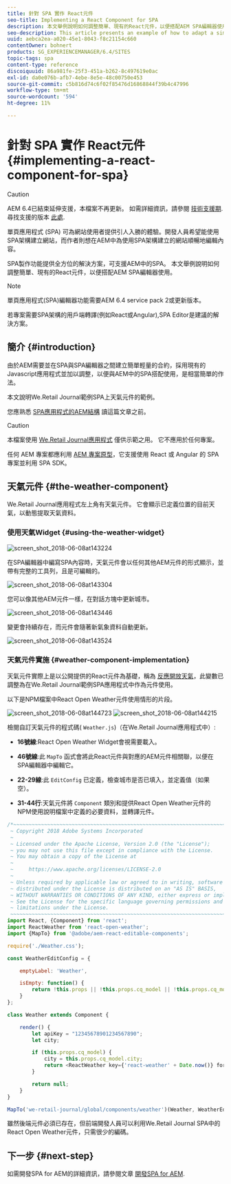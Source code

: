 ```yaml
---
title: 針對 SPA 實作 React元件
seo-title: Implementing a React Component for SPA
description: 本文舉例說明如何調整簡單、現有的React元件，以便搭配AEM SPA編輯器使用。
seo-description: This article presents an example of how to adapt a simple, existing React component to work with the AEM SPA Editor.
uuid: aebca2ea-a020-45e1-8043-f8c21154c660
contentOwner: bohnert
products: SG_EXPERIENCEMANAGER/6.4/SITES
topic-tags: spa
content-type: reference
discoiquuid: 86a981fe-25f3-451a-b262-8c497619e0ac
exl-id: da0e076b-afb7-4ebe-8e5e-48c00750e453
source-git-commit: c5b816d74c6f02f85476d16868844f39b4c47996
workflow-type: tm+mt
source-wordcount: '594'
ht-degree: 11%

---
```


# 針對 SPA 實作 React元件{#implementing-a-react-component-for-spa}

>[!CAUTION]
>
>AEM 6.4已結束延伸支援，本檔案不再更新。 如需詳細資訊，請參閱 [技術支援期](https://helpx.adobe.com//tw/support/programs/eol-matrix.html). 尋找支援的版本 [此處](https://experienceleague.adobe.com/docs/).

單頁應用程式 (SPA) 可為網站使用者提供引人入勝的體驗。開發人員希望能使用SPA架構建立網站，而作者則想在AEM中為使用SPA架構建立的網站順暢地編輯內容。

SPA製作功能提供全方位的解決方案，可支援AEM中的SPA。 本文舉例說明如何調整簡單、現有的React元件，以便搭配AEM SPA編輯器使用。

>[!NOTE]
>單頁應用程式(SPA)編輯器功能需要AEM 6.4 service pack 2或更新版本。
>
>若專案需要SPA架構的用戶端轉譯(例如React或Angular),SPA Editor是建議的解決方案。

## 簡介 {#introduction}

由於AEM需要並在SPA與SPA編輯器之間建立簡單輕量的合約，採用現有的Javascript應用程式並加以調整，以便與AEM中的SPA搭配使用，是相當簡單的作法。

本文說明We.Retail Journal範例SPA上天氣元件的範例。

您應熟悉 [SPA應用程式的AEM結構](/help/sites-developing/spa-getting-started-react.md) 讀這篇文章之前。

>[!CAUTION]
>本檔案使用 [We.Retail Journal應用程式](https://github.com/Adobe-Marketing-Cloud/aem-sample-we-retail-journal) 僅供示範之用。 它不應用於任何專案。
>
>任何 AEM 專案都應利用 [AEM 專案原型](https://experienceleague.adobe.com/docs/experience-manager-core-components/using/developing/archetype/overview.html?lang=zh-Hant)，它支援使用 React 或 Angular 的 SPA 專案並利用 SPA SDK。

## 天氣元件 {#the-weather-component}

We.Retail Journal應用程式左上角有天氣元件。 它會顯示已定義位置的目前天氣，以動態提取天氣資料。

### 使用天氣Widget {#using-the-weather-widget}

![screen_shot_2018-06-08at143224](assets/screen_shot_2018-06-08at143224.png)

在SPA編輯器中編寫SPA內容時，天氣元件會以任何其他AEM元件的形式顯示，並帶有完整的工具列，且是可編輯的。

![screen_shot_2018-06-08at143304](assets/screen_shot_2018-06-08at143304.png)

您可以像其他AEM元件一樣，在對話方塊中更新城市。

![screen_shot_2018-06-08at143446](assets/screen_shot_2018-06-08at143446.png)

變更會持續存在，而元件會隨著新氣象資料自動更新。

![screen_shot_2018-06-08at143524](assets/screen_shot_2018-06-08at143524.png)

### 天氣元件實施 {#weather-component-implementation}

天氣元件實際上是以公開提供的React元件為基礎，稱為 [反應開放天氣](https://www.npmjs.com/package/react-open-weather)，此變數已調整為在We.Retail Journal範例SPA應用程式中作為元件使用。

以下是NPM檔案中React Open Weather元件使用情形的片段。

![screen_shot_2018-06-08at144723](assets/screen_shot_2018-06-08at144723.png) ![screen_shot_2018-06-08at144215](assets/screen_shot_2018-06-08at144215.png)

檢閱自訂天氣元件的程式碼( `Weather.js`)（在We.Retail Journal應用程式中）:

* **16號線**:React Open Weather Widget會視需要載入。
* **46號線**:此 `MapTo` 函式會將此React元件與對應的AEM元件相關聯，以便在SPA編輯器中編輯它。

* **22-29線**:此 `EditConfig` 已定義，檢查城市是否已填入，並定義值（如果空）。

* **31-44行**:天氣元件將 `Component` 類別和提供React Open Weather元件的NPM使用說明檔案中定義的必要資料，並轉譯元件。

```javascript
/*~~~~~~~~~~~~~~~~~~~~~~~~~~~~~~~~~~~~~~~~~~~~~~~~~~~~~~~~~~~~~~~~~~~~~~~~~~~~~~
 ~ Copyright 2018 Adobe Systems Incorporated
 ~
 ~ Licensed under the Apache License, Version 2.0 (the "License");
 ~ you may not use this file except in compliance with the License.
 ~ You may obtain a copy of the License at
 ~
 ~     https://www.apache.org/licenses/LICENSE-2.0
 ~
 ~ Unless required by applicable law or agreed to in writing, software
 ~ distributed under the License is distributed on an "AS IS" BASIS,
 ~ WITHOUT WARRANTIES OR CONDITIONS OF ANY KIND, either express or implied.
 ~ See the License for the specific language governing permissions and
 ~ limitations under the License.
 ~~~~~~~~~~~~~~~~~~~~~~~~~~~~~~~~~~~~~~~~~~~~~~~~~~~~~~~~~~~~~~~~~~~~~~~~~~~~~*/
import React, {Component} from 'react';
import ReactWeather from 'react-open-weather';
import {MapTo} from '@adobe/aem-react-editable-components';

require('./Weather.css');

const WeatherEditConfig = {

    emptyLabel: 'Weather',

    isEmpty: function() {
        return !this.props || !this.props.cq_model || !this.props.cq_model.city || this.props.cq_model.city.trim().length < 1;
    }
};

class Weather extends Component {

    render() {
        let apiKey = "12345678901234567890";
        let city;

        if (this.props.cq_model) {
            city = this.props.cq_model.city;
            return <ReactWeather key={'react-weather' + Date.now()} forecast="today" apikey={apiKey} type="city" city={city} />
        }

        return null;
    }
}

MapTo('we-retail-journal/global/components/weather')(Weather, WeatherEditConfig);
```

雖然後端元件必須已存在，但前端開發人員可以利用We.Retail Journal SPA中的React Open Weather元件，只需很少的編碼。

## 下一步 {#next-step}

如需開發SPA for AEM的詳細資訊，請參閱文章 [開發SPA for AEM](/help/sites-developing/spa-architecture.md).
